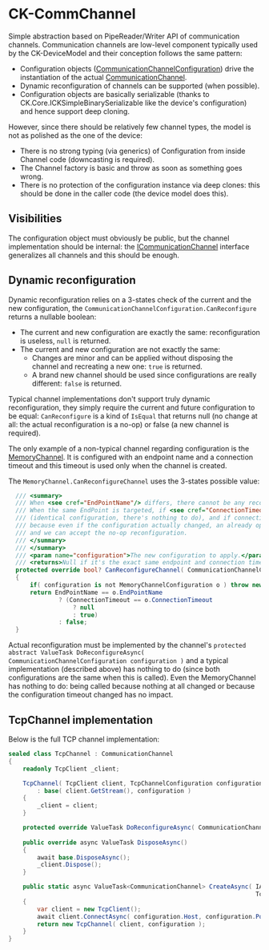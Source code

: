 # CK-CommChannel

Simple abstraction based on PipeReader/Writer API of communication channels.
Communication channels are low-level component typically used by the CK-DeviceModel and their conception
follows the same pattern:

- Configuration objects ([CommunicationChannelConfiguration](CK.CommChannel/CommunicationChannelConfiguration.cs)) drive the 
instantiation of the actual [CommunicationChannel](CK.CommChannel/CommunicationChannel.cs).
- Dynamic reconfiguration of channels can be supported (when possible).
- Configuration objects are basically serializable (thanks to CK.Core.ICKSimpleBinarySerializable like the device's 
configuration) and hence support deep cloning.

However, since there should be relatively few channel types, the model is not as polished as the one of the device:

- There is no strong typing (via generics) of Configuration from inside Channel code (downcasting is required).
- The Channel factory is basic and throw as soon as something goes wrong.
- There is no protection of the configuration instance via deep clones: this should be done in the caller code (the device model does this).

## Visibilities

The configuration object must obviously be public, but the channel implementation should be internal: 
the [ICommunicationChannel](CK.CommChannel/ICommunicationChannel.cs) interface generalizes all channels and
this should be enough.

## Dynamic reconfiguration

Dynamic reconfiguration relies on a 3-states check of the current and the new configuration, the
`CommunicationChannelConfiguration.CanReconfigure` returns a nullable boolean:

- The current and new configuration are exactly the same: reconfiguration is useless, `null` is returned.
- The current and new configuration are not exactly the same:
  - Changes are minor and can be applied without disposing the channel and recreating a new one: `true` is returned.
  - A brand new channel should be used since configurations are really different: `false` is returned.

Typical channel implementations don't support truly dynamic reconfiguration, they simply require the current and future
configuration to be equal: `CanReconfigure` is a kind of `IsEqual` that returns null (no change at all: the actual
reconfiguration is a no-op) or false (a new channel is required).
 
The only example of a non-typical channel regarding configuration is the [MemoryChannel](CK.CommChannel/Memory/MemoryChannel.cs).
It is configured with an endpoint name and a connection timeout and this timeout is used only when the channel is created.

The `MemoryChannel.CanReconfigureChannel` uses the 3-states possible value:

```csharp
  /// <summary>
  /// When <see cref="EndPointName"/> differs, there cannot be any reconfiguration: this returns false.
  /// When the same EndPoint is targeted, if <see cref="ConnectionTimeout"/> are the same then null is returned
  /// (identical configuration, there's nothing to do), and if connection timeout differs, this returns true
  /// because even if the configuration actually changed, an already opened channel doesn't care anymore
  /// and we can accept the no-op reconfiguration.
  /// </summary>
  /// </summary>
  /// <param name="configuration">The new configuration to apply.</param>
  /// <returns>Null if it's the exact same endpoint and connection timeout, true if endpoint are the same, false otherwise.</returns>
  protected override bool? CanReconfigureChannel( CommunicationChannelConfiguration configuration )
  {
      if( configuration is not MemoryChannelConfiguration o ) throw new ArgumentException( "Must be a MemoryChannelConfiguration.", nameof( configuration ) );
      return EndPointName == o.EndPointName
              ? (ConnectionTimeout == o.ConnectionTimeout
                  ? null
                  : true)
              : false;
  }
```

Actual reconfiguration must be implemented by the channel's `protected abstract ValueTask DoReconfigureAsync( CommunicationChannelConfiguration configuration )`
and a typical implementation (described above) has nothing to do (since both configurations are the same when this is called).
Even the MemoryChannel has nothing to do: being called because nothing at all changed or because the configuration timeout changed
has no impact.

## TcpChannel implementation

Below is the full TCP channel implementation:

```csharp
sealed class TcpChannel : CommunicationChannel
{
    readonly TcpClient _client;

    TcpChannel( TcpClient client, TcpChannelConfiguration configuration )
        : base( client.GetStream(), configuration )
    {
        _client = client;
    }

    protected override ValueTask DoReconfigureAsync( CommunicationChannelConfiguration configuration ) => default;
        
    public override async ValueTask DisposeAsync()
    {
        await base.DisposeAsync();
        _client.Dispose();
    }

    public static async ValueTask<CommunicationChannel> CreateAsync( IActivityMonitor monitor,
                                                                     TcpChannelConfiguration configuration )
    {
        var client = new TcpClient();
        await client.ConnectAsync( configuration.Host, configuration.Port );
        return new TcpChannel( client, configuration );
    }
}
```


